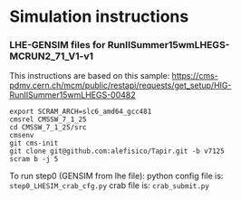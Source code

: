 # Simulation instructions

### LHE-GENSIM files for RunIISummer15wmLHEGS-MCRUN2_71_V1-v1

This instructions are based on this sample: https://cms-pdmv.cern.ch/mcm/public/restapi/requests/get_setup/HIG-RunIISummer15wmLHEGS-00482

```
export SCRAM_ARCH=slc6_amd64_gcc481
cmsrel CMSSW_7_1_25
cd CMSSW_7_1_25/src
cmsenv
git cms-init
git clone git@github.com:alefisico/Tapir.git -b v7125
scram b -j 5
```

To run step0 (GENSIM from lhe file):
python config file is: `step0_LHESIM_crab_cfg.py`
crab file is: `crab_submit.py`
